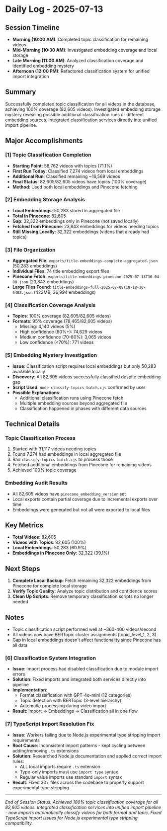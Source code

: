 # Daily Log - 2025-07-13

## Session Timeline

- **Morning (10:00 AM)**: Completed topic classification for remaining videos
- **Mid-Morning (10:30 AM)**: Investigated embedding coverage and local storage
- **Late Morning (11:00 AM)**: Analyzed classification coverage and identified embedding mystery
- **Afternoon (12:00 PM)**: Refactored classification system for unified import integration

## Summary

Successfully completed topic classification for all videos in the database, achieving 100% coverage (82,605 videos). Investigated embedding storage mystery revealing possible additional classification runs or different embedding sources. Integrated classification services directly into unified import pipeline.

## Major Accomplishments

### [1] Topic Classification Completion
- **Starting Point**: 58,762 videos with topics (71.1%)
- **First Run Today**: Classified 7,274 videos from local embeddings
- **Additional Run**: Classified remaining ~16,569 videos
- **Final Status**: 82,605/82,605 videos have topics (100% coverage)
- **Method**: Used both local embeddings and Pinecone fetching

### [2] Embedding Storage Analysis
- **Local Embeddings**: 50,283 stored in aggregated file
- **Total in Pinecone**: 82,605 
- **Gap**: 32,322 embeddings only in Pinecone (not saved locally)
- **Fetched from Pinecone**: 23,843 embeddings for videos needing topics
- **Still Missing Locally**: 32,322 embeddings (videos that already had topics)

### [3] File Organization
- **Aggregated File**: `exports/title-embeddings-complete-aggregated.json` (50,283 embeddings)
- **Individual Files**: 74 title embedding export files
- **Pinecone Fetch**: `exports/title-embeddings-pinecone-2025-07-13T10-04-00.json` (23,843 embeddings)
- **Large Files Found**: `title-embeddings-full-2025-07-08T18-18-10-540Z.json` (423MB, 36,994 embeddings)

### [4] Classification Coverage Analysis
- **Topics**: 100% coverage (82,605/82,605 videos)
- **Formats**: 95% coverage (78,465/82,605 videos)
  - Missing: 4,140 videos (5%)
  - High confidence (80%+): 74,629 videos
  - Medium confidence (70-80%): 3,065 videos
  - Low confidence (<70%): 771 videos

### [5] Embedding Mystery Investigation
- **Issue**: Classification script requires local embeddings but only 50,283 available locally
- **Discovery**: All 82,605 videos successfully classified despite embedding gap
- **Script Used**: `node classify-topics-batch.cjs` confirmed by user
- **Possible Explanations**:
  - Additional classification runs using Pinecone fetch
  - Multiple embedding sources beyond aggregated file
  - Classification happened in phases with different data sources

## Technical Details

### Topic Classification Process
1. Started with 31,117 videos needing topics
2. Found 7,274 had embeddings in local aggregated file
3. Ran `classify-topics-batch.cjs` to process those
4. Fetched additional embeddings from Pinecone for remaining videos
5. Achieved 100% topic coverage

### Embedding Audit Results
- All 82,605 videos have `pinecone_embedding_version` set
- Local exports contain partial coverage due to incremental exports over time
- Embeddings were generated but not all were exported to local files

## Key Metrics

- **Total Videos**: 82,605
- **Videos with Topics**: 82,605 (100%)
- **Local Embeddings**: 50,283 (60.9%)
- **Embeddings in Pinecone Only**: 32,322 (39.1%)

## Next Steps

1. **Complete Local Backup**: Fetch remaining 32,322 embeddings from Pinecone for complete local storage
2. **Verify Topic Quality**: Analyze topic distribution and confidence scores
3. **Clean Up Scripts**: Remove temporary classification scripts no longer needed

## Notes

- Topic classification script performed well at ~360-400 videos/second
- All videos now have BERTopic cluster assignments (topic_level_1, 2, 3)
- Gap in local embeddings doesn't affect functionality since Pinecone has all data

### [6] Classification System Integration
- **Issue**: Import process had disabled classification due to module import errors
- **Solution**: Fixed imports and integrated both services directly into pipeline
- **Implementation**:
  - Format classification with GPT-4o-mini (12 categories)
  - Topic detection with BERTopic (3-level hierarchy)
  - Automatic processing during video import
- **Result**: Import → Embeddings → Classification all in one flow

### [7] TypeScript Import Resolution Fix
- **Issue**: Workers failing due to Node.js experimental type stripping import requirements
- **Root Cause**: Inconsistent import patterns - kept cycling between adding/removing `.ts` extensions
- **Solution**: Researched Node.js documentation and applied correct import rules:
  - ALL local imports require `.ts` extension
  - Type-only imports must use `import type` syntax
  - Regular value imports use standard `import` syntax
- **Result**: Fixed 30+ files across the codebase to properly support experimental type stripping

---

*End of Session Status: Achieved 100% topic classification coverage for all 82,605 videos. Integrated classification services into unified import pipeline - now imports automatically classify videos for both format and topic. Fixed TypeScript import issues for Node.js experimental type stripping compatibility.*